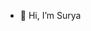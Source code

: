 - 👋 Hi, I’m Surya
<!---
mbsurya191222004/mbsurya191222004 is a ✨ special ✨ repository because its `README.md` (this file) appears on your GitHub profile.
You can click the Preview link to take a look at your changes.
--->

